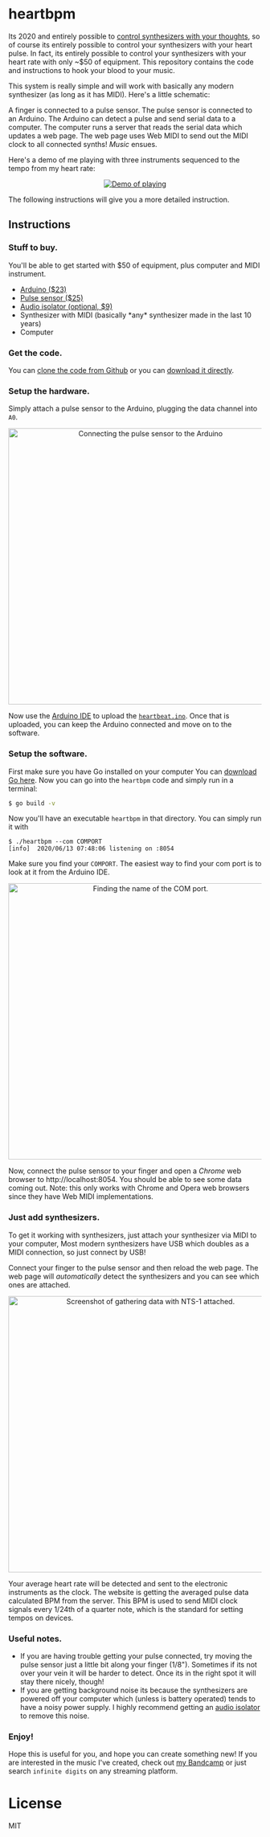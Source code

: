 # heartbpm

Its 2020 and entirely possible to [control synthesizers with your thoughts](https://www.youtube.com/watch?v=qSKBtEBRWi4), so of course its entirely possible to control your synthesizers with your heart pulse. In fact, its entirely possible to control your synthesizers with your heart rate with only ~$50 of equipment. This repository contains the code and instructions to hook your blood to your music.


This system is really simple and will work with basically any modern synthesizer (as long as it has MIDI). Here's a little schematic:



A finger is connected to a pulse sensor. The pulse sensor is connected to an Arduino. The Arduino can detect a pulse and send serial data to a computer. The computer runs a server that reads the serial data which updates a web page. The web page uses Web MIDI to send out the MIDI clock to all connected synths! *Music* ensues.

Here's a demo of me playing with three instruments sequenced to the tempo from my heart rate:


<p align="center"><a href="https://www.youtube.com/watch?v=o_GRabvE5Pw"><img src="https://img.youtube.com/vi/o_GRabvE5Pw/0.jpg" alt="Demo of playing" style="max-width:200px;"></a></p>

The following instructions will give you a more detailed instruction.

## Instructions

### Stuff to buy.

You'll be able to get started with $50 of equipment, plus computer and MIDI instrument.

<ul>
	<li>
		<a target="_blank" href="https://www.amazon.com/gp/product/B008GRTSV6/ref=as_li_tl?ie=UTF8&camp=1789&creative=9325&creativeASIN=B008GRTSV6&linkCode=as2&tag=scholl-20&linkId=273d395910f0ec3a1c1da85d779214fb">
			Arduino ($23)
		</a>
	</li>
	<li>
		<a target="_blank" href="https://www.amazon.com/gp/product/B01CPP4QM0/ref=as_li_tl?ie=UTF8&camp=1789&creative=9325&creativeASIN=B01CPP4QM0&linkCode=as2&tag=scholl-20&linkId=e3026cfdfee3a180a780748bd1dce2e4">
			Pulse sensor ($25)
		</a>
	</li>
	<li>
		<a target="_blank" href="https://www.amazon.com/gp/product/B06XQYN77L/ref=as_li_tl?ie=UTF8&camp=1789&creative=9325&creativeASIN=B06XQYN77L&linkCode=as2&tag=scholl-20&linkId=ef5f1fd6a1f83b3fbbcabd242e4ff4cc">
			Audio isolator (optional, $9)
		</a>
	</li>
	<li>
		Synthesizer with MIDI (basically *any* synthesizer made in the last 10 years)
	</li>
	<li>Computer</li>
</ul>

### Get the code.

You can [clone the code from Github](https://github.com/schollz/heartbpm) or you can [download it directly](https://github.com/schollz/heartbpm/archive/master.zip).

### Setup the hardware.

Simply attach a pulse sensor to the Arduino, plugging the data channel into `A0`.

<p align="center">
<img alt="Connecting the pulse sensor to the Arduino" src="https://schollz.com/img/heartbeat_bb_POoEsoKAle.jpg" width=550px/>
</p>

Now use the [Arduino IDE](https://www.arduino.cc/en/main/software) to upload the [`heartbeat.ino`](https://github.com/schollz/heartbpm/blob/master/heartbeat.ino). Once that is uploaded, you can keep the Arduino connected and move on to the software.

### Setup the software.

First make sure you have Go installed on your computer You can [download Go here](https://golang.org/dl/). Now you can go into the `heartbpm` code and simply run in a terminal:

```bash
$ go build -v
```

Now you'll have an executable `heartbpm` in that directory. You can simply run it with

```
$ ./heartbpm --com COMPORT
[info]  2020/06/13 07:48:06 listening on :8054
```

Make sure you find your `COMPORT`. The easiest way to find your com port is to look at it from the Arduino IDE.


<p align="center">
<img alt="Finding the name of the COM port." src="https://schollz.com/img/comport.jpg" width=550px/>
</p>

Now, connect the pulse sensor to your finger and open a *Chrome* web browser to http://localhost:8054. You should be able to see some data coming out. Note: this only works with Chrome and Opera web browsers since they have Web MIDI implementations.

### Just add synthesizers.

To get it working with synthesizers, just attach your synthesizer via MIDI to your computer, Most modern synthesizers have USB which doubles as a MIDI connection, so just connect by USB! 

Connect your finger to the pulse sensor and then reload the web page. The web page will *automatically* detect the synthesizers and you can see which ones are attached. 


<p align="center">
<img alt="Screenshot of gathering data with NTS-1 attached." src="https://schollz.com/img/heratbpmscreen.png" width=550px/>
</p>

Your average heart rate will be detected and sent to the electronic instruments as the clock. The website is getting the averaged pulse data calculated BPM from the server. This BPM is used to send MIDI clock signals every 1/24th of a quarter note, which is the standard for setting tempos on devices.



### Useful notes.

- If you are having trouble getting your pulse connected, try moving the pulse sensor just a little bit along your finger (1/8"). Sometimes if its not over your vein it will be harder to detect. Once its in the right spot it will stay there nicely, though!
- If you are getting background noise its because the synthesizers are powered off your computer which (unless is battery operated) tends to have a noisy power supply. I highly recommend getting an [audio isolator](https://www.amazon.com/gp/product/B06XQYN77L/ref=as_li_tl?ie=UTF8&camp=1789&creative=9325&creativeASIN=B06XQYN77L&linkCode=as2&tag=scholl-20&linkId=ef5f1fd6a1f83b3fbbcabd242e4ff4cc) to remove this noise.

### Enjoy!

Hope this is useful for you, and hope you can create something new! If you are interested in the music I've created, check out [my Bandcamp](https://infinitedigits.bandcamp.com) or just search `infinite digits` on any streaming platform.

# License

MIT

